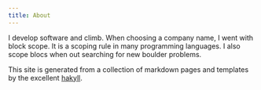 ```yaml
---
title: About
---
```

I develop software and climb. When choosing a company name,
I went with block scope. It is a scoping rule in many programming languages.
I also scope blocs when out searching for new boulder problems.

This site is generated from a collection of markdown pages and templates
by the excellent [hakyll](http://jaspervdj.be/hakyll).
